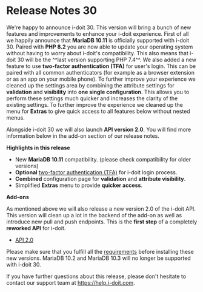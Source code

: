 # Release Notes 30

We're happy to announce i-doit 30. This version will bring a bunch of new features and improvements to enhance your i-doit experience. First of all we happily announce that **MariaDB 10.11** is officially supported with i-doit 30. Paired with **PHP 8.2** you are now able to update your operating system without having to worry about i-doit's compatibility.
This also means that i-doit 30 will be the ^^last version supporting PHP 7.4^^.
We also added a new feature to use **two-factor authentication (TFA)** for user's login. This can be paired with all common authenticators (for example as a browser extension or as an app on your mobile phone). To further improve your experience we cleaned up the settings area by combining the attribute settings for **validation** and **visibility** into **one single configuration**. This allows you to perform these settings much quicker and increases the clarity of the existing settings. To further improve the experience we cleaned up the menu for **Extras** to give quick access to all features below without nested menus.

Alongside i-doit 30 we will also launch **API version 2.0**. You will find more information below in the add-on section of our release notes.

**Highlights in this release**

-   New **MariaDB 10.11** compatibility. (please check compatibility for older versions)
-   **Optional** [two-factor authentication (TFA)](../../user-authentication-and-management/2fa/index.md) for i-doit login process.
-   **Combined** configuration page for **validation** and **attribute visibility**.
-   Simplified **Extras** menu to provide **quicker access**.

**Add-ons**

As mentioned above we will also release a new version 2.0 of the i-doit API. This version will clean up a lot in the backend of the add-on as well as introduce new pull and push endpoints. This is the **first step** of a completely **reworked API** for i-doit.

-   [API 2.0](../../i-doit-add-ons/api/index.md)

Please make sure that you fulfill all the [requirements](../../installation/system-requirements.md) before installing these new versions. MariaDB 10.2 and MariaDB 10.3 will no longer be supported with i-doit 30.

If you have further questions about this release, please don't hesitate to contact our support team at <https://help.i-doit.com>.
